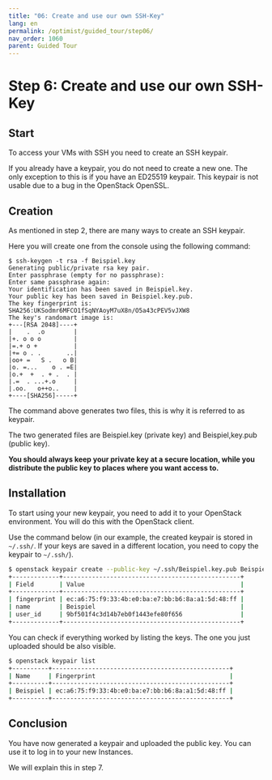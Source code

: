 ```yaml
---
title: "06: Create and use our own SSH-Key"
lang: en
permalink: /optimist/guided_tour/step06/
nav_order: 1060
parent: Guided Tour
---
```


# Step 6: Create and use our own SSH-Key

## Start

To access your VMs with SSH you need to create an SSH keypair.

If you already have a keypair, you do not need to create a new one. The
only exception to this is if you have an ED25519
keypair. This keypair is not usable due to a bug in the OpenStack OpenSSL.

## Creation

As mentioned in step 2, there are many ways to create an SSH keypair.

Here you will create one from the console using the following command:

```text
$ ssh-keygen -t rsa -f Beispiel.key
Generating public/private rsa key pair.
Enter passphrase (empty for no passphrase):
Enter same passphrase again:
Your identification has been saved in Beispiel.key.
Your public key has been saved in Beispiel.key.pub.
The key fingerprint is:
SHA256:UKSodmr6MFCO1fSqNYAoyM7uX8n/O5a43cPEV5vJXW8
The key's randomart image is:
+---[RSA 2048]----+
|    .  .o        |
|+. o o o         |
|=.+ o +          |
|+= o . .       ..|
|oo+ =   S .   o B|
|o. =...    o . =E|
|o.+  +  . + .  . |
|.=  . ...+.o     |
|.oo.   o++o..    |
+----[SHA256]-----+
```

The command above generates two files, this is why it is referred to as
keypair.

The two generated files are Beispiel.key (private key) and
Beispiel,key.pub (public key).

**You should always keep your private key at a secure location, while you distribute the public key to places where you want access to.**

## Installation

To start using your new keypair, you need to add it to your OpenStack environment. You will do this with the OpenStack client.

Use the command below (in our example, the created keypair is stored in
`~/.ssh/`. If your keys are saved in a different location, you need to copy the
keypair to `~/.ssh/`).

```bash
$ openstack keypair create --public-key ~/.ssh/Beispiel.key.pub Beispiel
+-------------+-------------------------------------------------+
| Field       | Value                                           |
+-------------+-------------------------------------------------+
| fingerprint | ec:a6:75:f9:33:4b:e0:ba:e7:bb:b6:8a:a1:5d:48:ff |
| name        | Beispiel                                        |
| user_id     | 9bf501f4c3d14b7eb0f1443efe80f656                |
+-------------+-------------------------------------------------+
```

You can check if everything worked by listing the keys. The one you
just uploaded should be also visible.

```bash
$ openstack keypair list
+----------+-------------------------------------------------+
| Name     | Fingerprint                                     |
+----------+-------------------------------------------------+
| Beispiel | ec:a6:75:f9:33:4b:e0:ba:e7:bb:b6:8a:a1:5d:48:ff |
+----------+-------------------------------------------------+
```

## Conclusion

You have now generated a keypair and uploaded the public key. You can
use it to log in to your new Instances.

We will explain this in step 7.
